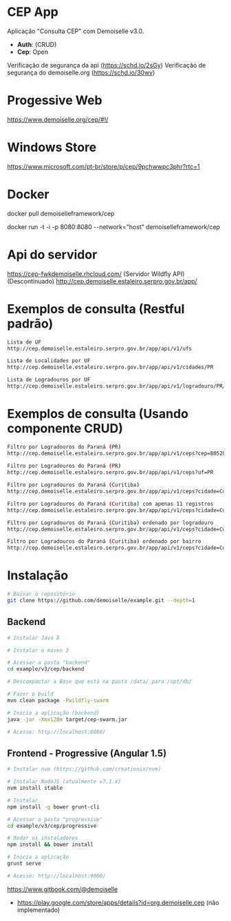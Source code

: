# CEP App
Aplicação "Consulta CEP" com Demoiselle v3.0.

- **Auth**: (CRUD)
- **Cep**: Open

Verificação de segurança da api (https://schd.io/2sGy)
Verificação de segurança do demoiselle.org (https://schd.io/30wv)

# Progessive Web

https://www.demoiselle.org/cep/#!/

# Windows Store
https://www.microsoft.com/pt-br/store/p/cep/9pchwwpc3phr?rtc=1

# Docker

docker pull demoiselleframework/cep

docker run -t -i -p 8080:8080 --network="host" demoiselleframework/cep

# Api do servidor

https://cep-fwkdemoiselle.rhcloud.com/ (Servidor Wildfly API) (Descontinuado)
http://cep.demoiselle.estaleiro.serpro.gov.br/app/


# Exemplos de consulta (Restful padrão)

```bash
Lista de UF
http://cep.demoiselle.estaleiro.serpro.gov.br/app/api/v1/ufs

Lista de Localidades por UF
http://cep.demoiselle.estaleiro.serpro.gov.br/app/api/v1/cidades/PR

Lista de Logradouros por UF
http://cep.demoiselle.estaleiro.serpro.gov.br/app/api/v1/logradouro/PR/Pioli
```

# Exemplos de consulta (Usando componente CRUD)

 ```bash
 Filtro por Logradouros do Paraná (PR)
 http://cep.demoiselle.estaleiro.serpro.gov.br/app/api/v1/ceps?cep=80520170
  
 Filtro por Logradouros do Paraná (PR)
 http://cep.demoiselle.estaleiro.serpro.gov.br/app/api/v1/ceps?uf=PR
 
 Filtro por Logradouros do Paraná (Curitiba)
 http://cep.demoiselle.estaleiro.serpro.gov.br/app/api/v1/ceps?cidade=Curitiba
 
 Filtro por Logradouros do Paraná (Curitiba) com apenas 11 registros
 http://cep.demoiselle.estaleiro.serpro.gov.br/app/api/v1/ceps?cidade=Curitiba&range=0-10
 
 Filtro por Logradouros do Paraná (Curitiba) ordenado por logradouro
 http://cep.demoiselle.estaleiro.serpro.gov.br/app/api/v1/ceps?cidade=Curitiba&sort=logradouro
 
 Filtro por Logradouros do Paraná (Curitiba) ordenado por bairro
 http://cep.demoiselle.estaleiro.serpro.gov.br/app/api/v1/ceps?cidade=Curitiba&sort=bairroIni
```

# Instalação

```bash
# Baixar o repositório
git clone https://github.com/demoiselle/example.git --depth=1
```

## Backend
```bash
# Instalar Java 8 

# Instalar o maven 3

# Acessar a pasta "backend"
cd example/v3/cep/backend

# Descompactar a Base que está na pasta /data/ para /opt/db/

# Fazer o build
mvn clean package -Pwildfly-swarm

# Inicia a aplicação (backend)
java -jar -Xmx128m target/cep-swarm.jar

# Acesse: http://localhost:8080/

```

## Frontend - Progressive (Angular 1.5)
```bash
# Instalar nvm (https://github.com/creationix/nvm)

# Instalar NodeJS (atualmente v7.1.x)
nvm install stable

# Instalar 
npm install -g bower grunt-cli 

# Acessar a pasta "progressive"
cd example/v3/cep/progressive

# Rodar os instaladores
npm install && bower install

# Inicia a aplicação 
grunt serve

# Acesse: http://localhost:9000/
```
https://www.gitbook.com/@demoiselle

* https://play.google.com/store/apps/details?id=org.demoiselle.cep (não implementado)
